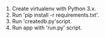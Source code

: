 1. Create virtualenv with Python 3.x.
2. Run 'pip install -r requirements.txt'.
3. Run 'createdb.py'script.
4. Run app with 'run.py' script.